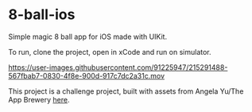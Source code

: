 # 8-ball-ios
Simple magic 8 ball app for iOS made with UIKit.

To run, clone the project, open in xCode and run on simulator.

https://user-images.githubusercontent.com/91225947/215291488-567fbab7-0830-4f8e-900d-917c7dc2a31c.mov

This project is a challenge project, built with assets from Angela Yu/The App Brewery <a href="https://github.com/appbrewery/Magic-8-Ball-iOS13">here</a>.
